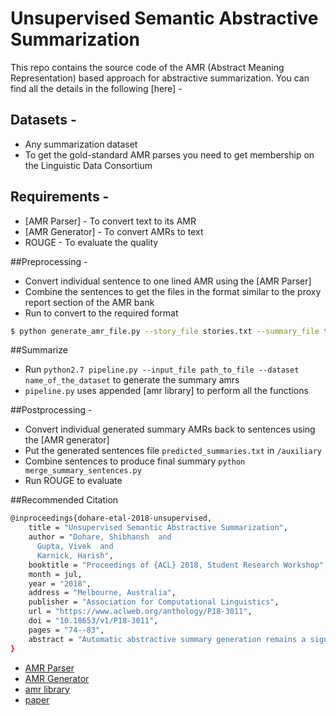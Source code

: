 # Unsupervised Semantic Abstractive Summarization

This repo contains the source code of the AMR (Abstract Meaning Representation) based approach for abstractive summarization. You can find all the details in the following [here] - 

## Datasets - 
* Any summarization dataset
* To get the gold-standard AMR parses you need to get membership on the Linguistic Data Consortium

## Requirements -
* [AMR Parser] - To convert text to its AMR
* [AMR Generator] - To convert AMRs to text
* ROUGE - To evaluate the quality

##Preprocessing - 
* Convert individual sentence to one lined AMR using the [AMR Parser]
* Combine the sentences to get the files in the format similar to the proxy report section of the AMR bank
* Run to convert to the required format
```sh
$ python generate_amr_file.py --story_file stories.txt --summary_file target_summaries.txt
```

##Summarize
* Run `python2.7 pipeline.py --input_file path_to_file --dataset name_of_the_dataset` to generate the summary amrs
* `pipeline.py` uses appended [amr library] to perform all the functions

##Postprocessing - 
* Convert individual generated summary AMRs back to sentences using the [AMR generator]
* Put the generated sentences file `predicted_summaries.txt` in `/auxiliary` 
* Combine sentences to produce final summary `python merge_summary_sentences.py`
* Run ROUGE to evaluate

##Recommended Citation
```sh
@inproceedings{dohare-etal-2018-unsupervised,
    title = "Unsupervised Semantic Abstractive Summarization",
    author = "Dohare, Shibhansh  and
      Gupta, Vivek  and
      Karnick, Harish",
    booktitle = "Proceedings of {ACL} 2018, Student Research Workshop",
    month = jul,
    year = "2018",
    address = "Melbourne, Australia",
    publisher = "Association for Computational Linguistics",
    url = "https://www.aclweb.org/anthology/P18-3011",
    doi = "10.18653/v1/P18-3011",
    pages = "74--83",
    abstract = "Automatic abstractive summary generation remains a significant open problem for natural language processing. In this work, we develop a novel pipeline for Semantic Abstractive Summarization (SAS). SAS, as introduced by Liu et. al. (2015) first generates an AMR graph of an input story, through which it extracts a summary graph and finally, creates summary sentences from this summary graph. Compared to earlier approaches, we develop a more comprehensive method to generate the story AMR graph using state-of-the-art co-reference resolution and Meta Nodes. Which we then use in a novel unsupervised algorithm based on how humans summarize a piece of text to extract the summary sub-graph. Our algorithm outperforms the state of the art SAS method by 1.7{\%} F1 score in node prediction.",
}
```

* [AMR Parser](https://github.com/RikVN/AMR)
* [AMR Generator](https://github.com/sinantie/NeuralAmr)
* [amr library](https://github.com/shibhansh/amr_library)
* [paper](https://www.aclweb.org/anthology/P18-3011.pdf)

